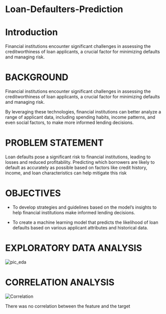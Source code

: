 # Loan-Defaulters-Prediction
# Introduction
Financial institutions encounter significant challenges in assessing the creditworthiness of loan applicants, a crucial factor for minimizing defaults and managing risk.

# BACKGROUND
Financial institutions encounter significant challenges in assessing the creditworthiness of loan applicants, a crucial factor for minimizing defaults and managing risk. 

By leveraging these technologies, financial institutions can better analyze a range of applicant data, including spending habits, income patterns, and even social factors, to make more informed lending decisions.

# PROBLEM STATEMENT
Loan defaults pose a significant risk to financial institutions, leading to losses and reduced profitability. Predicting which borrowers are likely to default as accurately as possible based on factors like credit history, income, and loan characteristics can help mitigate this risk

# OBJECTIVES
- To develop strategies and guidelines based on the model’s insights to help financial institutions make informed lending decisions.

- To create a machine learning model that predicts the likelihood of loan defaults based on various applicant attributes and historical data.

# EXPLORATORY DATA ANALYSIS

![pic_eda](https://github.com/user-attachments/assets/bb4c9880-c17d-4f3a-ba50-00b92735e048)

# CORRELATION ANALYSIS

![Correlation](https://github.com/user-attachments/assets/d1aeed32-d21a-4627-a9d5-02e100ce52a6)

There was no correlation between the feature and the target

